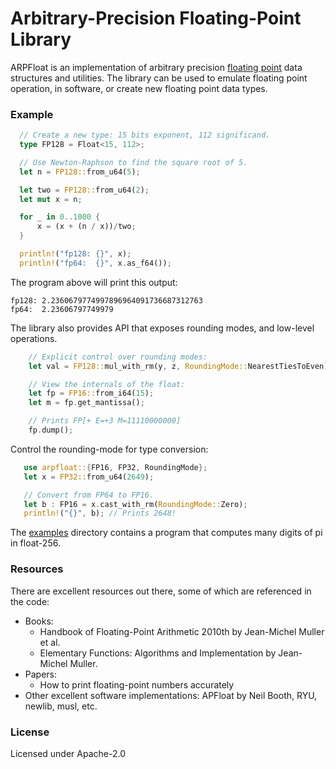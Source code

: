 # Arbitrary-Precision Floating-Point Library

ARPFloat is an implementation of arbitrary precision 
[floating point](https://en.wikipedia.org/wiki/IEEE_754) data
structures and utilities. The library can be used to emulate floating point
operation, in software, or create new floating point data types.

### Example

```rust
  // Create a new type: 15 bits exponent, 112 significand.
  type FP128 = Float<15, 112>;

  // Use Newton-Raphson to find the square root of 5.
  let n = FP128::from_u64(5);

  let two = FP128::from_u64(2);
  let mut x = n;

  for _ in 0..1000 {
      x = (x + (n / x))/two;
  }

  println!("fp128: {}", x);
  println!("fp64:  {}", x.as_f64());
```

The program above will print this output:
```
fp128: 2.2360679774997896964091736687312763
fp64:  2.23606797749979
```

The library also provides API that exposes rounding modes, and low-level
operations.

```rust
    // Explicit control over rounding modes:
    let val = FP128::mul_with_rm(y, z, RoundingMode::NearestTiesToEven);

    // View the internals of the float:
    let fp = FP16::from_i64(15);
    let m = fp.get_mantissa();

    // Prints FP[+ E=+3 M=11110000000]
    fp.dump();
```


Control the rounding-mode for type conversion:
```rust
   use arpfloat::{FP16, FP32, RoundingMode};
   let x = FP32::from_u64(2649);

   // Convert from FP64 to FP16.
   let b : FP16 = x.cast_with_rm(RoundingMode::Zero);
   println!("{}", b); // Prints 2648!
```

The [examples](examples) directory contains a program that computes many digits of pi in float-256.

### Resources

There are excellent resources out there, some of which are referenced in the code:

* Books: 
    * Handbook of Floating-Point Arithmetic 2010th by Jean-Michel Muller et al.
    * Elementary Functions: Algorithms and Implementation by Jean-Michel Muller.
* Papers:
    * How to print floating-point numbers accurately
* Other excellent software implementations: APFloat by Neil Booth, RYU, newlib, musl, etc.

### License

Licensed under Apache-2.0
